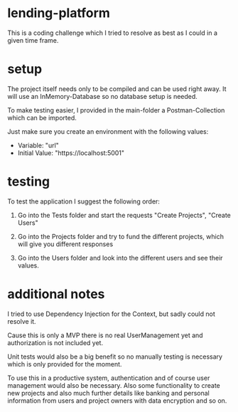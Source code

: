 # lending-platform
This is a coding challenge which I tried to resolve as best as I could in a given time frame.


# setup

The project itself needs only to be compiled and can be used right away. It will use an InMemory-Database so no database setup is needed.

To make testing easier, I provided in the main-folder a Postman-Collection which can be imported.

Just make sure you create an environment with the following values:

- Variable: "url"
- Initial Value: "https://localhost:5001"

# testing

To test the application I suggest the following order: 

1. Go into the Tests folder and start the requests "Create Projects", "Create Users"

2. Go into the Projects folder and try to fund the different projects, which will give you different responses

3. Go into the Users folder and look into the different users and see their values.


# additional notes

I tried to use Dependency Injection for the Context, but sadly could not resolve it.

Cause this is only a MVP there is no real UserManagement yet and authorization is not included yet. 

Unit tests would also be a big benefit so no manually testing is necessary which is only provided for the moment.

To use this in a productive system, authentication and of course user management would also be necessary. Also some functionality to create new projects and also much further details like banking and personal information from users and project owners with data encryption and so on. 

